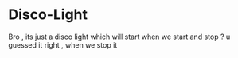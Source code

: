 # Disco-Light

Bro , its just a disco light which will start when we start and stop ? u guessed it right , when we stop it
